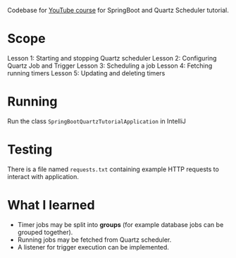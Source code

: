 Codebase for [YouTube course](https://www.youtube.com/playlist?list=PLXy8DQl3058Na9intXhpWr1x7RQrz_b9H) for SpringBoot and Quartz Scheduler tutorial.

# Scope

Lesson 1: Starting and stopping Quartz scheduler
Lesson 2: Configuring Quartz Job and Trigger
Lesson 3: Scheduling a job
Lesson 4: Fetching running timers
Lesson 5: Updating and deleting timers

# Running

Run the class `SpringBootQuartzTutorialApplication` in IntelliJ

# Testing

There is a file named `requests.txt` containing example HTTP requests to interact with application.

# What I learned

- Timer jobs may be split into **groups** (for example database jobs can be grouped together).
- Running jobs may be fetched from Quartz scheduler.
- A listener for trigger execution can be implemented.

